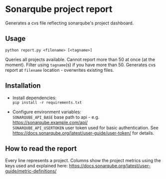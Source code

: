 Sonarqube project report
=

Generates a cvs file reflecting sonarqube's project dashboard.

Usage
-

`python report.py <filename> [<tagname>]`

Queries all projects available. Cannot report more than 50 at once (at the moment). Filter using `tagname`(s) if you have more than 50.
Generates cvs report at `filename` location - overwrites existing files.

Installation
- 

+ Install dependencies: \
`pip install -r requirements.txt`

+ Configure environment variables:\
`SONARQUBE_API_BASE` base path to api - e.g. https://sonarqube.example.com/api/ \
`SONARQUBE_API_USERTOKEN` user token used for basic authentication. See https://docs.sonarqube.org/latest/user-guide/user-token/ for details.

How to read the report
-

Every line represents a project. Columns show the project metrics using the keys used and explained here: https://docs.sonarqube.org/latest/user-guide/metric-definitions/
